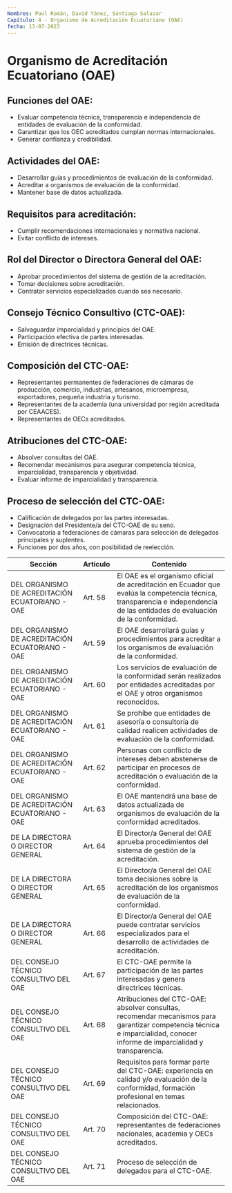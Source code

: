 ```yaml
---
Nombres: Paul Román, David Yánez, Santiago Salazar
Capítulo: 4 - Organismo de Acreditación Ecuatoriano (OAE)
fecha: 13-07-2023
---
```

# Organismo de Acreditación Ecuatoriano (OAE)


## Funciones del OAE:
- Evaluar competencia técnica, transparencia e independencia de entidades de evaluación de la conformidad.
- Garantizar que los OEC acreditados cumplan normas internacionales.
- Generar confianza y credibilidad.

## Actividades del OAE:
- Desarrollar guías y procedimientos de evaluación de la conformidad.
- Acreditar a organismos de evaluación de la conformidad.
- Mantener base de datos actualizada.

## Requisitos para acreditación:
- Cumplir recomendaciones internacionales y normativa nacional.
- Evitar conflicto de intereses.

## Rol del Director o Directora General del OAE:
- Aprobar procedimientos del sistema de gestión de la acreditación.
- Tomar decisiones sobre acreditación.
- Contratar servicios especializados cuando sea necesario.

## Consejo Técnico Consultivo (CTC-OAE):
- Salvaguardar imparcialidad y principios del OAE.
- Participación efectiva de partes interesadas.
- Emisión de directrices técnicas.

## Composición del CTC-OAE:
- Representantes permanentes de federaciones de cámaras de producción, comercio, industrias, artesanos, microempresa, exportadores, pequeña industria y turismo.
- Representantes de la academia (una universidad por región acreditada por CEAACES).
- Representantes de OECs acreditados.

## Atribuciones del CTC-OAE:
- Absolver consultas del OAE.
- Recomendar mecanismos para asegurar competencia técnica, imparcialidad, transparencia y objetividad.
- Evaluar informe de imparcialidad y transparencia.

## Proceso de selección del CTC-OAE:
- Calificación de delegados por las partes interesadas.
- Designación del Presidente/a del CTC-OAE de su seno.
- Convocatoria a federaciones de cámaras para selección de delegados principales y suplentes.
- Funciones por dos años, con posibilidad de reelección.





| Sección                                            | Artículo | Contenido                                                                                                                                                                      |
|----------------------------------------------------|----------|-------------------------------------------------------------------------------------------------------------------------------------------------------------------------------|
| DEL ORGANISMO DE ACREDITACIÓN ECUATORIANO - OAE    | Art. 58  | El OAE es el organismo oficial de acreditación en Ecuador que evalúa la competencia técnica, transparencia e independencia de las entidades de evaluación de la conformidad. |
| DEL ORGANISMO DE ACREDITACIÓN ECUATORIANO - OAE    | Art. 59  | El OAE desarrollará guías y procedimientos para acreditar a los organismos de evaluación de la conformidad.                                                                    |
| DEL ORGANISMO DE ACREDITACIÓN ECUATORIANO - OAE    | Art. 60  | Los servicios de evaluación de la conformidad serán realizados por entidades acreditadas por el OAE y otros organismos reconocidos.                                               |
| DEL ORGANISMO DE ACREDITACIÓN ECUATORIANO - OAE    | Art. 61  | Se prohíbe que entidades de asesoría o consultoría de calidad realicen actividades de evaluación de la conformidad.                                                            |
| DEL ORGANISMO DE ACREDITACIÓN ECUATORIANO - OAE    | Art. 62  | Personas con conflicto de intereses deben abstenerse de participar en procesos de acreditación o evaluación de la conformidad.                                                 |
| DEL ORGANISMO DE ACREDITACIÓN ECUATORIANO - OAE    | Art. 63  | El OAE mantendrá una base de datos actualizada de organismos de evaluación de la conformidad acreditados.                                                                     |
| DE LA DIRECTORA O DIRECTOR GENERAL                 | Art. 64  | El Director/a General del OAE aprueba procedimientos del sistema de gestión de la acreditación.                                                                                 |
| DE LA DIRECTORA O DIRECTOR GENERAL                 | Art. 65  | El Director/a General del OAE toma decisiones sobre la acreditación de los organismos de evaluación de la conformidad.                                                        |
| DE LA DIRECTORA O DIRECTOR GENERAL                 | Art. 66  | El Director/a General del OAE puede contratar servicios especializados para el desarrollo de actividades de acreditación.                                                       |
| DEL CONSEJO TÉCNICO CONSULTIVO DEL OAE             | Art. 67  | El CTC-OAE permite la participación de las partes interesadas y genera directrices técnicas.                                                                                    |
| DEL CONSEJO TÉCNICO CONSULTIVO DEL OAE             | Art. 68  | Atribuciones del CTC-OAE: absolver consultas, recomendar mecanismos para garantizar competencia técnica e imparcialidad, conocer informe de imparcialidad y transparencia.        |
| DEL CONSEJO TÉCNICO CONSULTIVO DEL OAE             | Art. 69  | Requisitos para formar parte del CTC-OAE: experiencia en calidad y/o evaluación de la conformidad, formación profesional en temas relacionados.                              |
| DEL CONSEJO TÉCNICO CONSULTIVO DEL OAE             | Art. 70  | Composición del CTC-OAE: representantes de federaciones nacionales, academia y OECs acreditados.                                                                              |
| DEL CONSEJO TÉCNICO CONSULTIVO DEL OAE             | Art. 71  | Proceso de selección de delegados para el CTC-OAE.                                                                                                                            |
